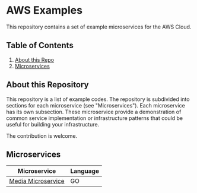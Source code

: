 # AWS Examples

This repository contains a set of example microservices for the AWS Cloud.

## Table of Contents
1. [About this Repo](#About)
2. [Microservices](#Microservices)


## About this Repository <a name="About"></a>

This repository is a list of example codes. The repository is subdivided into sections for each microservice (see "Microservices"). Each microservice has its own subsection. These microservice provide a demonstration of common service implementation or infrastructure patterns that could be useful for building your infrastructure.

The contribution is welcome. 


## Microservices <a name="Microservices"></a>

| Microservice                                                                 | Language |
|------------------------------------------------------------------------------|----------|
| [Media Microservice](https://github.com/myarik/aws-samples/tree/main/media)  | GO       |



